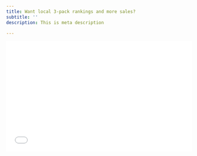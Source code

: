 ```yaml
---
title: Want local 3-pack rankings and more sales?
subtitle: ''
description: This is meta description

---
```


<!-- form.123formbuilder.com script begins here -->

<iframe allowTransparency="true" style="min-height:300px; height:inherit; overflow:auto;" width="100%" id="contactform123" name="contactform123" marginwidth="0" marginheight="0" frameborder="0" src="[https://form.123formbuilder.com/my-contact-form-5784936.html](https://form.123formbuilder.com/my-contact-form-5784936.html "https://form.123formbuilder.com/my-contact-form-5784936.html")">

<p>Your browser does not support iframes. The contact form cannot be displayed. Please use another contact method (phone, fax etc)</p>

</iframe>

<!-- form.123formbuilder.com script ends here -->